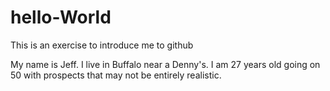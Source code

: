 # hello-World
This is an exercise to introduce me to github

My name is Jeff. I live in Buffalo near a Denny's. I am 27 years old going on 50 with prospects that may not be entirely realistic.
